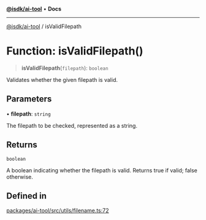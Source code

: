 [**@isdk/ai-tool**](../README.md) • **Docs**

***

[@isdk/ai-tool](../globals.md) / isValidFilepath

# Function: isValidFilepath()

> **isValidFilepath**(`filepath`): `boolean`

Validates whether the given filepath is valid.

## Parameters

• **filepath**: `string`

The filepath to be checked, represented as a string.

## Returns

`boolean`

A boolean indicating whether the filepath is valid. Returns true if valid; false otherwise.

## Defined in

[packages/ai-tool/src/utils/filename.ts:72](https://github.com/isdk/ai-tool.js/blob/5f9f0083c734722103ff5468e424b48c212a55f0/src/utils/filename.ts#L72)
